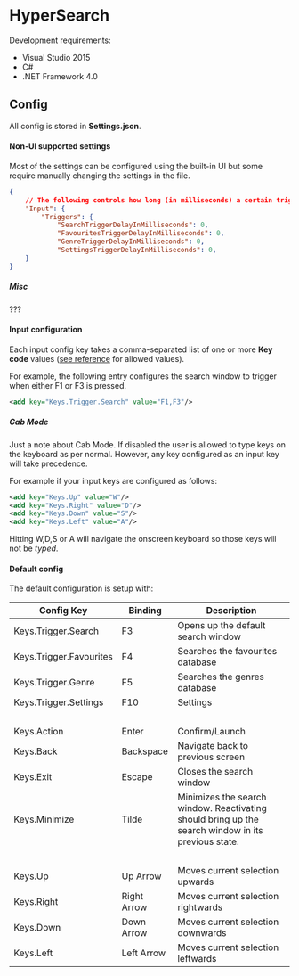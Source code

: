 # HyperSearch

Development requirements:
 
* Visual Studio 2015
* C#
* .NET Framework 4.0


## Config

All config is stored in **Settings.json**.

#### Non-UI supported settings 

Most of the settings can be configured using the built-in UI but some require manually changing the settings in the file.

```json
{
    // The following controls how long (in milliseconds) a certain trigger key needs to be held down before it triggers. Set to 0 to trigger immediately.
    "Input": {
        "Triggers": {
            "SearchTriggerDelayInMilliseconds": 0,
            "FavouritesTriggerDelayInMilliseconds": 0,
            "GenreTriggerDelayInMilliseconds": 0,
            "SettingsTriggerDelayInMilliseconds": 0,
    }
}

```

##### Misc

???

#### Input configuration 

Each input config key takes a comma-separated list of one or more **Key code** values ([see reference](https://msdn.microsoft.com/en-us/library/system.windows.input.key%28v=vs.110%29.aspx) for allowed values).

For example, the following entry configures the search window to trigger when either F1 or F3 is pressed.

```xml
<add key="Keys.Trigger.Search" value="F1,F3"/>
```

##### Cab Mode
Just a note about Cab Mode. If disabled the user is allowed to type keys on the keyboard as per normal. However, any key configured as an input key will take precedence. 

For example if your input keys are configured as follows:

```xml
<add key="Keys.Up" value="W"/>
<add key="Keys.Right" value="D"/>
<add key="Keys.Down" value="S"/>
<add key="Keys.Left" value="A"/>
```
Hitting W,D,S or A will navigate the onscreen keyboard so those keys will not be *typed*.


#### Default config

The default configuration is setup with:


Config Key | Binding | Description
------------- | ------------- | -------------
Keys.Trigger.Search | F3 | Opens up the default search window
Keys.Trigger.Favourites | F4 | Searches the favourites database
Keys.Trigger.Genre | F5 | Searches the genres database
Keys.Trigger.Settings | F10 | Settings
&nbsp; | | |
Keys.Action | Enter | Confirm/Launch
Keys.Back|Backspace| Navigate back to previous screen
Keys.Exit|Escape| Closes the search window
Keys.Minimize|Tilde| Minimizes the search window. Reactivating should bring up the search window in its previous state.
&nbsp; | | |
Keys.Up|Up Arrow|Moves current selection upwards
Keys.Right|Right Arrow|Moves current selection rightwards
Keys.Down|Down Arrow|Moves current selection downwards
Keys.Left|Left Arrow|Moves current selection leftwards